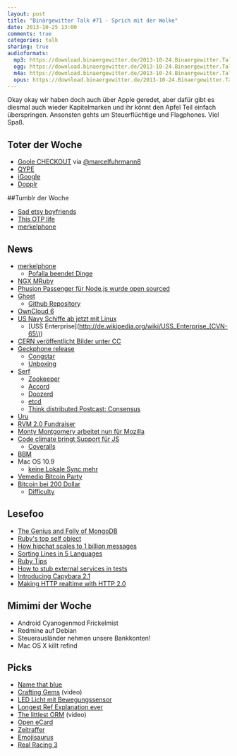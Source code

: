 ```yaml
---
layout: post
title: "Binärgewitter Talk #71 - Sprich mit der Wolke"
date: 2013-10-25 13:00
comments: true
categories: talk
sharing: true
audioformats:
  mp3: https://download.binaergewitter.de/2013-10-24.Binaergewitter.Talk.71.mp3
  ogg: https://download.binaergewitter.de/2013-10-24.Binaergewitter.Talk.71.ogg
  m4a: https://download.binaergewitter.de/2013-10-24.Binaergewitter.Talk.71.m4a
  opus: https://download.binaergewitter.de/2013-10-24.Binaergewitter.Talk.71.opus
---
```

Okay okay wir haben doch auch über Apple geredet, aber dafür gibt es diesmal auch wieder Kapitelmarken und ihr könnt den Apfel Teil einfach überspringen. Ansonsten gehts um Steuerflüchtige und Flagphones. Viel Spaß.

## Toter der Woche

- [Goole CHECKOUT](https://web.archive.org/web/20131020153034/https://support.google.com/checkout/sell/answer/3080449) via [@marcelfuhrmann8](https://twitter.com/marcelfuhrmann8)
- [QYPE](http://www.heise.de/newsticker/meldung/Qype-schliesst-Ende-Oktober-1982465.html)
- [iGoogle](http://www.heise.de/newsticker/meldung/iGoogle-schliesst-Alternativen-1981499.html)
- [Dopplr](http://www.dopplr.com/)

##Tumblr der Woche

- [Sad etsy boyfriends](https://web.archive.org/web/20131102111758/http://sadetsyboyfriends.tumblr.com/)
- [This OTP life](http://thisotplife.tumblr.com/)
- [merkelphone](http://merkelphone.tumblr.com/)

## News

- [merkelphone](http://www.heise.de/newsticker/meldung/Lauschangriff-auf-Merkel-Pofalla-erklaert-die-NSA-Affaere-fuer-unbeendet-1985415.html)
    * [Pofalla beendet Dinge](http://pofallabeendetdinge.de/)
- [NGX MRuby](https://web.archive.org/web/20131022180943/http://matsumoto-r.github.io/ngx_mruby/)
- [Phusion Passenger für Node.js wurde open sourced](https://web.archive.org/web/20131023174658/http://blog.phusion.nl/2013/10/23/phusion-passengers-node-js-support-has-been-open-sourced/)
- [Ghost](https://ghost.org/)
    * [Github Repository](https://github.com/TryGhost/Ghost)
- [OwnCloud 6](https://owncloud.org/six/)
- [US Navy Schiffe ab jetzt mit Linux](http://arstechnica.com/information-technology/2013/10/the-navys-newest-warship-is-powered-by-linux/)
    * [USS Enterprise](http://de.wikipedia.org/wiki/USS_Enterprise_(CVN-65\))
- [CERN veröffentlicht Bilder unter CC](https://web.archive.org/web/20131018082950/http://home.web.cern.ch/about/updates/2013/10/cern-releases-photos-under-creative-commons-licence)
- [Geckphone release](https://blog.mozilla.org/blog/2013/10/22/telefonica-vivo-launches-firefox-os-smartphones-in-brazil/)
    * [Congstar](http://www.congstar.de/firefox-os/)
    * [Unboxing](http://danieru.com/2013/10/22/unboxing-the-firefox-os-zte-open-setup/)
- [Serf](http://www.serfdom.io/)
    * [Zookeeper](https://web.archive.org/web/20131001111413/http://zookeeper.apache.org/doc/trunk/)
    * [Accord](https://web.archive.org/web/20131016071943/http://www.osrg.net/accord/)
    * [Doozerd](https://github.com/ha/doozerd)
    * [etcd](https://github.com/coreos/etcd)
    * [Think distributed Postcast: Consensus](https://web.archive.org/web/20130908124708/http://thinkdistributed.io/blog/2013/07/12/consensus.html)
- [Uru](https://bitbucket.org/jonforums/uru)
- [RVM 2.0 Fundraiser](https://www.bountysource.com/fundraisers/489?)
- [Monty Montgomery arbeitet nun für Mozilla](https://web.archive.org/web/20131015235322/http://gigaom.com/2013/10/15/monty-montgomery-joins-mozilla-for-daala/)
- [Code climate bringt Support für JS](https://codeclimate.com/)
    * [Coveralls](https://web.archive.org/web/20140416075158/https://coveralls.io/docs/ruby)
- [BBM](http://www.heise.de/mac-and-i/meldung/Neuer-Versuch-BBM-fuer-iOS-und-Android-verfuegbar-1983333.html)
- Mac OS 10.9
    * [keine Lokale Sync mehr](http://www.golem.de/news/usb-und-wlan-synchronisation-mac-os-x-10-9-schraenkt-datentransfer-mit-ios-ein-1310-102328.html)
- [Vemedio Bitcoin Party](https://web.archive.org/web/20131229194802/http://vemedio.com/blog/posts/new-payment-option-bitcoin)
- [Bitcoin bei 200 Dollar](http://bitcoinity.org/markets)
    * [Difficulty](https://web.archive.org/web/20131004123746/http://bitcoindifficulty.com/)

## Lesefoo

- [The Genius and Folly of MongoDB](https://web.archive.org/web/20131020173718/http://nyeggen.com/blog/2013/10/18/the-genius-and-folly-of-mongodb/)
- [Ruby's top self object](http://www.sitepoint.com/rubys-top-self-object/)
- [How hipchat scales to 1 billion messages](http://blog.hipchat.com/2013/10/16/how-hipchat-scales-to-1-billion-messages/)
- [Sorting Lines in 5 Languages](http://devblog.avdi.org/2013/10/16/sorting-lines-in-5-languages/)
- [Ruby Tips](https://web.archive.org/web/20131005164513/http://globaldev.co.uk/2013/09/ruby-tips-part-1/)
- [How to stub external services in tests](http://robots.thoughtbot.com/post/64474832169/how-to-stub-external-services-in-tests)
- [Introducing Capybara 2.1](https://web.archive.org/web/20131006054148/http://www.elabs.se/blog/60-introducing-capybara-2-1)
- [Making HTTP realtime with HTTP 2.0](https://docs.google.com/presentation/d/1eqae3OBCxwWswOsaWMAWRpqnmrVVrAfPQclfSqPkXrA/present)


## Mimimi der Woche

- Android Cyanogenmod Frickelmist
- Redmine auf Debian
- Steuerausländer nehmen unsere Bankkonten!
- Mac OS X killt refind

## Picks

- [Name that blue](http://namethatblue.com/)
- [Crafting Gems](http://www.youtube.com/watch?v=Mmm1cVvPEYU) (video)
- [LED Licht mit Bewegungssensor](http://www.amazon.de/gp/search/ref=as_li_qf_sp_sr_tl?ie=UTF8&camp=1638&creative=6742&index=aps&keywords=B002BX173I&linkCode=ur2&tag=pfleidi-21)
- [Longest Ref Explanation ever](http://www.nfl.com/videos/baltimore-ravens/0ap2000000261300/Longest-ref-explanation-ever)
- [The littlest ORM](https://web.archive.org/web/20131005003000/http://confreaks.com/videos/2669-gogaruco2013-the-littlest-orm) (video)
- [Open eCard](https://www.openecard.org/)
- [Zeitraffer](https://itunes.apple.com/de/app/zeitraffer/id572526628?l=en&mt=12)
- [Emojisaurus](http://emojisaurus.com/phrases)
- [Real Racing 3](https://play.google.com/store/apps/details?id=com.ea.games.r3_row&hl=de)
